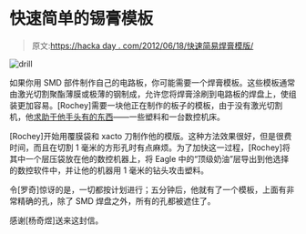 # 快速简单的锡膏模板

> 原文:[https://hacka day . com/2012/06/18/快速简易焊膏模版/](https://hackaday.com/2012/06/18/fast-and-easy-solder-paste-stencils/)

![](../Images/bd4705bbce6dd6e1ac8bb21941898cf7.png "drill")

如果你用 SMD 部件制作自己的电路板，你可能需要一个焊膏模板。这些模板通常由激光切割聚酯薄膜或极薄的钢制成，允许您将焊膏涂刷到电路板的焊盘上，使组装更加容易。[Rochey]需要一块他正在制作的板子的模板，由于没有激光切割机，他[求助于他手头有的东西](http://www.groupdiy.com/index.php?topic=46382.0)——一些塑料和一台数控机床。

[Rochey]开始用覆膜袋和 xacto 刀制作他的模版。这种方法效果很好，但是很费时间，而且在切割 1 毫米的方形孔时有点麻烦。为了加快这一过程，[Rochey]将其中一个层压袋放在他的数控机器上，将 Eagle 中的“顶级奶油”层导出到他选择的数控软件中，并让他的机器用 1 毫米的钻头攻击塑料。

令[罗奇]惊讶的是，一切都按计划进行；五分钟后，他就有了一个模板，上面有非常精确的孔，除了 SMD 焊盘之外，所有的孔都被遮住了。

感谢[杨奇煜]送来这封信。